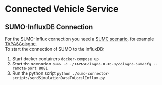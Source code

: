Connected Vehicle Service
=========================

SUMO-InfluxDB Connection
------------------------
For the SUMO-Influx connection you need a [SUMO scenario](https://sumo.dlr.de/docs/Data/Scenarios.html), for example [TAPASCologne](https://sumo.dlr.de/docs/Data/Scenarios/TAPASCologne.html).  
To start the connection of SUMO to the influxDB:
1.  Start docker containers `docker-compose up`
2.  Start the scenarion `sumo -c ./TAPASCologne-0.32.0/cologne.sumocfg --remote-port 8081`
3.  Run the python script `python ./sumo-connector-scripts/sendSimulationDataToLocalInflux.py`

